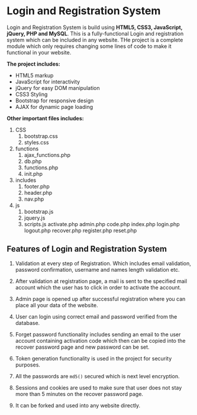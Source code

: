 # Login and Registration System

Login and Registration System is build using **HTML5, CSS3, JavaScript, jQuery, PHP and MySQL**. This is a fully-functional Login and registration system which can be included in any website. THe project is a complete module which only requires changing some lines of code to make it functional in your website.


**The project includes:**
* HTML5 markup
* JavaScript for interactivity
* jQuery for easy DOM manipulation
* CSS3 Styling
* Bootstrap for responsive design
* AJAX for dynamic page loading

**Other important files includes:**
1. CSS
	1. bootstrap.css
	1. styles.css
1. functions
	1. ajax_functions.php
	1. db.php
	1. functions.php
	1. init.php
1. includes
	1. footer.php
	1. header.php
	1. nav.php
1. js
	1. bootstrap.js
	1. jquery.js
	1. scripts.js
activate.php
admin.php
code.php
index.php
login.php
logout.php
recover.php
register.php
reset.php

## Features of Login and Registration System

1. Validation at every step of Registration. Which includes email validation, password confirmation, username and names length validation etc.

1. After validation at registration page, a mail is sent to the specified mail account which the user has to click in order to activate the account.

1. Admin page is opened up after successful registration where you can place all your data of the website.

1. User can login using correct email and password verified from the database.

1. Forget password functionality includes sending an email to the user account containing activation code which then can be copied into the recover password page and new password can be set.

1. Token generation functionality is used in the project for security purposes.

1. All the passwords are ```md5()``` secured which is next level encryption. 

1. Sessions and cookies are used to make sure that user does not stay more than 5 minutes on the recover password page.

1. It can be forked and used into any website directly.
